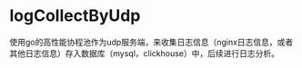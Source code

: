 # logCollectByUdp
使用go的高性能协程池作为udp服务端，来收集日志信息（nginx日志信息，或者其他日志信息）存入数据库（mysql，clickhouse）中，后续进行日志分析。
